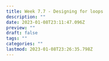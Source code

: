 ```yaml
---
title: Week 7.7 - Designing for loops
description: ""
date: 2023-01-08T23:11:47.096Z
preview: ""
draft: false
tags: ""
categories: ""
lastmod: 2023-01-08T23:26:35.798Z
---
```

